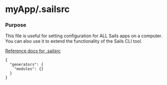 # myApp/.sailsrc
### Purpose

This file is useful for setting configuration for ALL Sails apps on a computer.  You can also use it to extend the functionality of the Sails CLI tool. 

[Reference docs for .sailsrc](http://beta.sailsjs.org/#!documentation/reference/Configuration/Configuration.html)


<docmeta name="uniqueID" value="sailsrc6419">
<docmeta name="displayName" value=".sailsrc">

```
{
  "generators": {
    "modules": {}
  }
}
```
